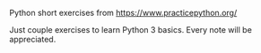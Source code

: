 Python short exercises from https://www.practicepython.org/

Just couple exercises to learn Python 3 basics. Every note will be appreciated.
